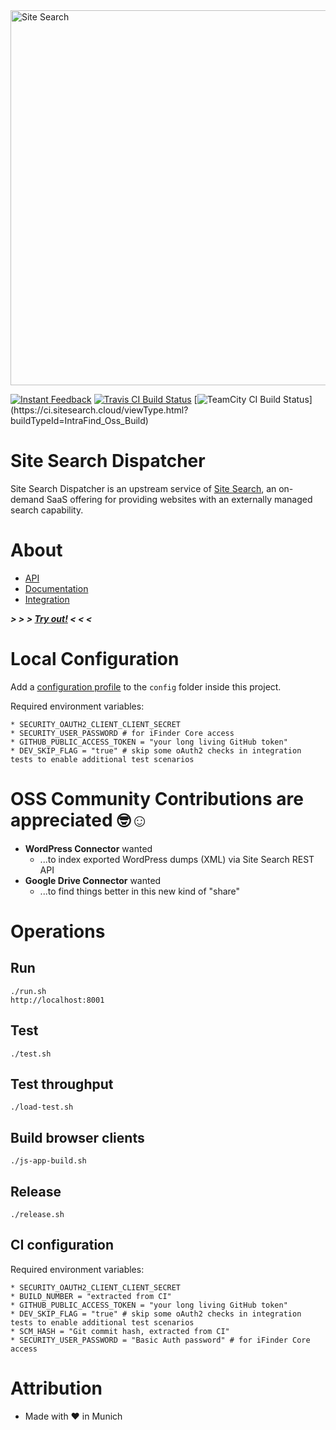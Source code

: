 <img src="https://api.sitesearch.cloud/theme/logo.png" alt="Site Search" width="600" style="max-width:100%;">

[![Instant Feedback](https://badges.gitter.im/gitterHQ/gitter.svg)](https://gitter.im/sitesearch/Lobby)
[![Travis CI Build Status](https://travis-ci.org/intrafind/if-sitesearch.svg)](https://travis-ci.org/intrafind/if-sitesearch)
[![TeamCity CI Build Status](https://ci.sitesearch.cloud/app/rest/builds/buildType(id:IntraFind_Oss_Build)/statusIcon)](https://ci.sitesearch.cloud/viewType.html?buildTypeId=IntraFind_Oss_Build)


Site Search Dispatcher
=
Site Search Dispatcher is an upstream service of [Site Search](https://api.sitesearch.cloud), 
an on-demand SaaS offering for providing websites with an externally managed search capability. 

# About

* [API](https://api.sitesearch.cloud/swagger-ui.html)
* [Documentation](https://github.com/intrafind/if-sitesearch/blob/master/docs/faq.md)
* [Integration](https://github.com/intrafind/if-sitesearch/blob/master/docs/Site%20Search%20Product%20Overview.pdf)
    
***> > > [Try out!](https://api.sitesearch.cloud) < < <***    
    
# Local Configuration

Add a [configuration profile](https://docs.spring.io/spring-boot/docs/current/reference/html/boot-features-external-config.html#boot-features-external-config-profile-specific-properties) 
to the `config` folder inside this project.

Required environment variables:

    * SECURITY_OAUTH2_CLIENT_CLIENT_SECRET
    * SECURITY_USER_PASSWORD # for iFinder Core access 
    * GITHUB_PUBLIC_ACCESS_TOKEN = "your long living GitHub token"
    * DEV_SKIP_FLAG = "true" # skip some oAuth2 checks in integration tests to enable additional test scenarios   

# OSS Community Contributions are appreciated 🤓☺️ 

* **WordPress Connector** wanted
    * ...to index exported WordPress dumps (XML) via Site Search REST API  
* **Google Drive Connector** wanted
    * ...to find things better in this new kind of "share"

# Operations

## Run 
    ./run.sh
    http://localhost:8001
    
## Test
    ./test.sh

## Test throughput
    ./load-test.sh

## Build browser clients
    ./js-app-build.sh

## Release
    ./release.sh
    
## CI configuration
Required environment variables:

    * SECURITY_OAUTH2_CLIENT_CLIENT_SECRET
    * BUILD_NUMBER = "extracted from CI"
    * GITHUB_PUBLIC_ACCESS_TOKEN = "your long living GitHub token"
    * DEV_SKIP_FLAG = "true" # skip some oAuth2 checks in integration tests to enable additional test scenarios
    * SCM_HASH = "Git commit hash, extracted from CI"
    * SECURITY_USER_PASSWORD = "Basic Auth password" # for iFinder Core access   
    
# Attribution
* Made with ♥ in Munich